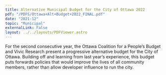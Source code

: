 ```yaml
---
title: Alternative Municipal Budget for the City of Ottawa 2022
pdf: "/PDFS/Ottawa+Alt+Budget+2022_FINAL.pdf"
date: "2021-12"
topic: "Municipal"
externalLink: False
layout: ../../layouts/PDFViewer.astro
---
```


For the second consecutive year, the Ottawa Coalition for a People’s Budget and Vivic
Research present a progressive alternative budget for the City of Ottawa. Building
off and learning from last year’s experience, this budget puts forwards policies that
would improve the lives of all community members, rather than allow developer influence
to run the city.
